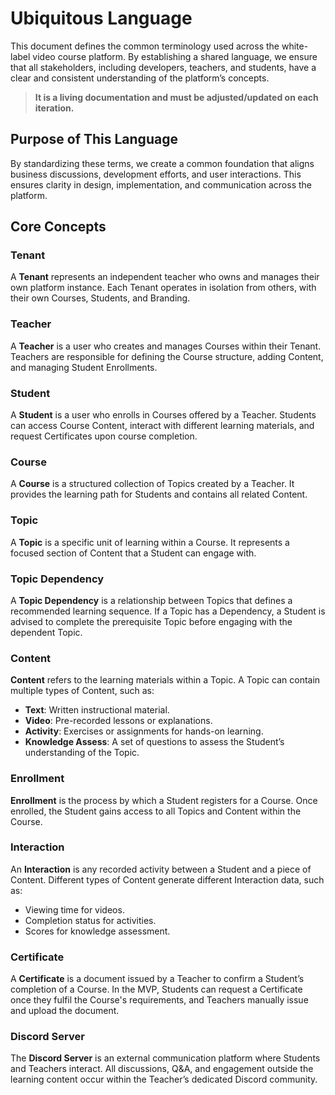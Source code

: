 # Ubiquitous Language

This document defines the common terminology used across the white-label video course platform. By establishing a shared language, we ensure that all stakeholders, including developers, teachers, and students, have a clear and consistent understanding of the platform’s concepts.

> **It is a living documentation and must be adjusted/updated on each iteration.**

## Purpose of This Language

By standardizing these terms, we create a common foundation that aligns business discussions, development efforts, and user interactions. This ensures clarity in design, implementation, and communication across the platform.

## Core Concepts

### Tenant
A **Tenant** represents an independent teacher who owns and manages their own platform instance. Each Tenant operates in isolation from others, with their own Courses, Students, and Branding.

### Teacher
A **Teacher** is a user who creates and manages Courses within their Tenant. Teachers are responsible for defining the Course structure, adding Content, and managing Student Enrollments.

### Student
A **Student** is a user who enrolls in Courses offered by a Teacher. Students can access Course Content, interact with different learning materials, and request Certificates upon course completion.

### Course
A **Course** is a structured collection of Topics created by a Teacher. It provides the learning path for Students and contains all related Content.

### Topic
A **Topic** is a specific unit of learning within a Course. It represents a focused section of Content that a Student can engage with.

### Topic Dependency
A **Topic Dependency** is a relationship between Topics that defines a recommended learning sequence. If a Topic has a Dependency, a Student is advised to complete the prerequisite Topic before engaging with the dependent Topic.

### Content
**Content** refers to the learning materials within a Topic. A Topic can contain multiple types of Content, such as:
- **Text**: Written instructional material.
- **Video**: Pre-recorded lessons or explanations.
- **Activity**: Exercises or assignments for hands-on learning.
- **Knowledge Assess**: A set of questions to assess the Student’s understanding of the Topic.

### Enrollment
**Enrollment** is the process by which a Student registers for a Course. Once enrolled, the Student gains access to all Topics and Content within the Course.

### Interaction
An **Interaction** is any recorded activity between a Student and a piece of Content. Different types of Content generate different Interaction data, such as:
- Viewing time for videos.
- Completion status for activities.
- Scores for knowledge assessment.

### Certificate
A **Certificate** is a document issued by a Teacher to confirm a Student’s completion of a Course. In the MVP, Students can request a Certificate once they fulfil the Course's requirements, and Teachers manually issue and upload the document.

### Discord Server
The **Discord Server** is an external communication platform where Students and Teachers interact. All discussions, Q&A, and engagement outside the learning content occur within the Teacher’s dedicated Discord community.

